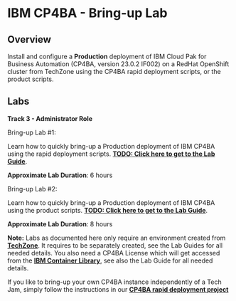 # IBM CP4BA - Bring-up Lab

## Overview

Install and configure a **Production** deployment of IBM Cloud Pak for Business Automation (CP4BA, version 23.0.2 IF002) on a RedHat OpenShift cluster from TechZone using the CP4BA rapid deployment scripts, or the product scripts.

## Labs

**Track 3 - Administrator Role**

Bring-up Lab #1:

Learn how to quickly bring-up a Production deployment of IBM CP4BA using the rapid deployment scripts. **[TODO: Click here to get to the Lab Guide](TODO)**.

**Approximate Lab Duration**: 6 hours

Bring-up Lab #2:

Learn how to quickly bring-up a Production deployment of IBM CP4BA using the product scripts. **[TODO: Click here to get to the Lab Guide](TODO)**.

**Approximate Lab Duration**: 8 hours

**Note:** Labs as documented here only require an environment created from **[TechZone](https://techzone.ibm.com/collection/ibm-cloud-pak-for-business-automation-demos-and-labs-bring-up-lab)**. It requires to be separately created, see the Lab Guides for all needed details. You also need a CP4BA License which will get accessed from the **[IBM Container Library](https://myibm.ibm.com/products-services/containerlibrary)**, see also the Lab Guide for all needed details.

If you like to bring-up your own CP4BA instance independently of a Tech Jam, simply follow the instructions in our **[CP4BA rapid deployment project](https://github.com/IBM/cp4ba-rapid-deployment)**

